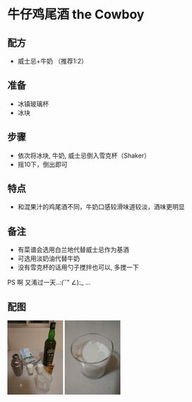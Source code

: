 # 牛仔鸡尾酒 the Cowboy

## 配方

* 威士忌+牛奶 （推荐1:2）

## 准备

* 冰镇玻璃杯
* 冰块

## 步骤

* 依次将冰块, 牛奶, 威士忌倒入雪克杯（Shaker）
* 摇10下，倒出即可

## 特点

* 和混果汁的鸡尾酒不同，牛奶口感较滑味道较淡，酒味更明显

## 备注

* 有菜谱会选用白兰地代替威士忌作为基酒
* 可选用淡奶油代替牛奶
* 没有雪克杯的话用勺子搅拌也可以, 多搅一下

PS 啊 又淆过一天.._:(´_`” ∠):_ …

## 配图

<div style="inline-block">
<img src="1.jpeg" width=25%>
<img src="2.jpeg" width=25%>
</div>


